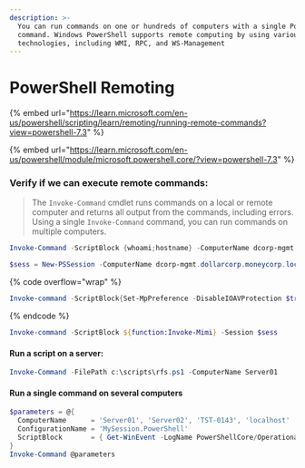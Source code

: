 ```yaml
---
description: >-
  You can run commands on one or hundreds of computers with a single PowerShell
  command. Windows PowerShell supports remote computing by using various
  technologies, including WMI, RPC, and WS-Management
---
```


# PowerShell Remoting

{% embed url="https://learn.microsoft.com/en-us/powershell/scripting/learn/remoting/running-remote-commands?view=powershell-7.3" %}

{% embed url="https://learn.microsoft.com/en-us/powershell/module/microsoft.powershell.core/?view=powershell-7.3" %}

### Verify if we can execute remote commands:

> The `Invoke-Command` cmdlet runs commands on a local or remote computer and returns all output from the commands, including errors. Using a single `Invoke-Command` command, you can run commands on multiple computers.

```powershell
Invoke-Command -ScriptBlock {whoami;hostname} -ComputerName dcorp-mgmt
```

```powershell
$sess = New-PSSession -ComputerName dcorp-mgmt.dollarcorp.moneycorp.local
```

{% code overflow="wrap" %}
```powershell
Invoke-command -ScriptBlock{Set-MpPreference -DisableIOAVProtection $true} -Session $sess
```
{% endcode %}

```powershell
Invoke-command -ScriptBlock ${function:Invoke-Mimi} -Session $sess
```

#### Run a script on a server: <a href="#example-1-run-a-script-on-a-server" id="example-1-run-a-script-on-a-server"></a>

```powershell
Invoke-Command -FilePath c:\scripts\rfs.ps1 -ComputerName Server01
```

#### Run a single command on several computers <a href="#example-6-run-a-single-command-on-several-computers" id="example-6-run-a-single-command-on-several-computers"></a>

```powershell
$parameters = @{
  ComputerName      = 'Server01', 'Server02', 'TST-0143', 'localhost'
  ConfigurationName = 'MySession.PowerShell'
  ScriptBlock       = { Get-WinEvent -LogName PowerShellCore/Operational }
}
Invoke-Command @parameters
```

